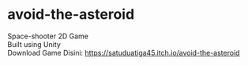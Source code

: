 # avoid-the-asteroid
Space-shooter 2D Game <br />
Built using Unity <br />
Download Game Disini: https://satuduatiga45.itch.io/avoid-the-asteroid

